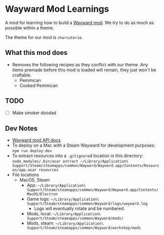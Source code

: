 # Wayward Mod Learnings

A mod for learning how to build a [Wayward mod](https://github.com/WaywardGame/types/wiki/Prerequisites). We try to do as much as possible within a theme.

The theme for our mod is `charcuterie`.

## What this mod does

- Removes the following recipes as they conflict with our theme. Any items premade before this mod is loaded will remain, they just won't be craftable.
    - Pemmican
    - Cooked Pemmican

## TODO

- [ ] Make smoker doodad

## Dev Notes

- [Wayward mod API docs](https://waywardgame.github.io/index.html)
- To deploy on a Mac with a Steam Wayward for development purposes: `npm run deploy:dev`
- To extract resources into a `.gitignore`d location in this directory: `node_modules/.bin/asar extract ~/Library/Application\ Support/Steam/steamapps/common/Wayward/Wayward.app/Contents/Resources/app.asar resources`
- File locations
    - MacOS, Steam
        - App: `~/Library/Application\ Support/Steam/steamapps/common/Wayward/Wayward.app/Contents/MacOS/Electron`
        - Game logs: `~/Library/Application\ Support/Steam/steamapps/common/Wayward/logs/wayward.log`
            - Logs will eventually rotate and be numbered.
        - Mods, local: `~/Library/Application\ Support/Steam/steamapps/common/Wayward/mods/`
        - Mods, steam: `~/Library/Application\ Support/Steam/steamapps/common/Wayward/workshop/mods`
